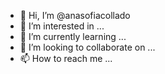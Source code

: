 - 👋 Hi, I’m @anasofiacollado
- 👀 I’m interested in ...
- 🌱 I’m currently learning ...
- 💞️ I’m looking to collaborate on ...
- 📫 How to reach me ...

<!---
anasofiacollado/anasofiacollado is a ✨ special ✨ repository because its `README.md` (this file) appears on your GitHub profile.
You can click the Preview link to take a look at your changes.
--->
